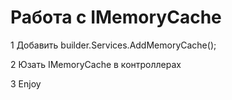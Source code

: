# Работа с IMemoryCache
1 Добавить builder.Services.AddMemoryCache();

2 Юзать IMemoryCache в контроллерах

3 Enjoy
